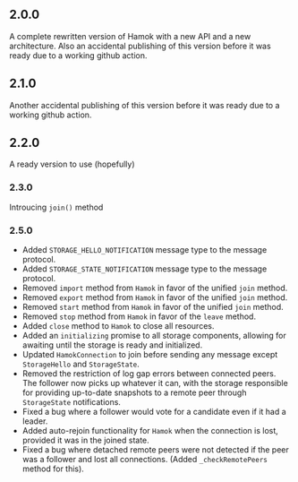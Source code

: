 ## 2.0.0

A complete rewritten version of Hamok with a new API and a new architecture.
Also an accidental publishing of this version before it was ready due to a working github action.

## 2.1.0

Another accidental publishing of this version before it was ready due to a working github action.

## 2.2.0

A ready version to use (hopefully)

### 2.3.0

Introucing `join()` method

### 2.5.0

- Added `STORAGE_HELLO_NOTIFICATION` message type to the message protocol.
- Added `STORAGE_STATE_NOTIFICATION` message type to the message protocol.
- Removed `import` method from `Hamok` in favor of the unified `join` method.
- Removed `export` method from `Hamok` in favor of the unified `join` method.
- Removed `start` method from `Hamok` in favor of the unified `join` method.
- Removed `stop` method from `Hamok` in favor of the `leave` method.
- Added `close` method to `Hamok` to close all resources.
- Added an `initializing` promise to all storage components, allowing for awaiting until the storage is ready and initialized.
- Updated `HamokConnection` to join before sending any message except `StorageHello` and `StorageState`.
- Removed the restriction of log gap errors between connected peers. The follower now picks up whatever it can, with the storage responsible for providing up-to-date snapshots to a remote peer through `StorageState` notifications.
- Fixed a bug where a follower would vote for a candidate even if it had a leader.
- Added auto-rejoin functionality for `Hamok` when the connection is lost, provided it was in the joined state.
- Fixed a bug where detached remote peers were not detected if the peer was a follower and lost all connections. (Added `_checkRemotePeers` method for this).
